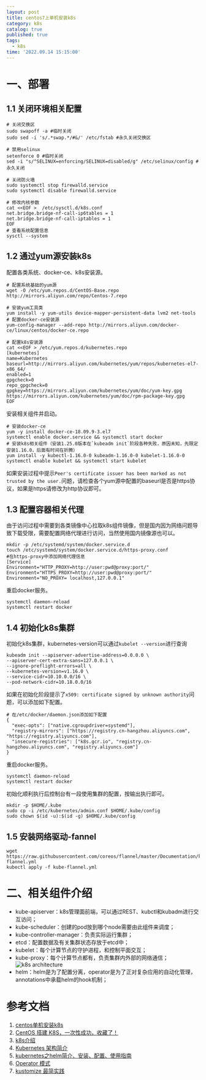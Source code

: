 ```yaml
---
layout: post
title: centos7上单机安装k8s
category: k8s
catalog: true
published: true
tags:
  - k8s
time: '2022.09.14 15:15:00'
---
```

# 一、部署
## 1.1 关闭环境相关配置
```
# 关闭交换区
sudo swapoff -a #临时关闭 
sudo sed -i 's/.*swap.*/#&/' /etc/fstab #永久关闭交换区

# 禁用selinux
setenforce 0 #临时关闭
sed -i "s/^SELINUX=enforcing/SELINUX=disabled/g" /etc/selinux/config #永久关闭

# 关闭防火墙
sudo systemctl stop firewalld.service
sudo systemctl disable firewalld.service

# 修改内核参数
cat <<EOF >  /etc/sysctl.d/k8s.conf
net.bridge.bridge-nf-call-ip6tables = 1
net.bridge.bridge-nf-call-iptables = 1
EOF
# 查看系统配置信息
sysctl --system
```

## 1.2 通过yum源安装k8s
配置各类系统、docker-ce、k8s安装源。
```
# 配置系统基础的yum源
wget -O /etc/yum.repos.d/CentOS-Base.repo http://mirrors.aliyun.com/repo/Centos-7.repo

# 安装yum工具类
yum install -y yum-utils device-mapper-persistent-data lvm2 net-tools
# 配置docker-ce安装源
yum-config-manager --add-repo http://mirrors.aliyun.com/docker-ce/linux/centos/docker-ce.repo

# 配置k8s安装源
cat <<EOF > /etc/yum.repos.d/kubernetes.repo
[kubernetes]
name=Kubernetes
baseurl=http://mirrors.aliyun.com/kubernetes/yum/repos/kubernetes-el7-x86_64/
enabled=1
gpgcheck=0
repo_gpgcheck=0
gpgkey=https://mirrors.aliyun.com/kubernetes/yum/doc/yum-key.gpg https://mirrors.aliyun.com/kubernetes/yum/doc/rpm-package-key.gpg
EOF
```
安装相关组件并启动。
```
# 安装docker-ce
yum -y install docker-ce-18.09.9-3.el7
systemctl enable docker.service && systemctl start docker
# 安装k8s相关组件（安装1.25.0版本在`kubeadm init`阶段各种失败，原因未知，先限定安装1.16.0，后面有时间在折腾）
yum install -y kubectl-1.16.0-0 kubeadm-1.16.0-0 kubelet-1.16.0-0
systemctl enable kubelet && systemctl start kubelet
```
如果安装过程中提示`Peer's certificate issuer has been marked as not trusted by the user.`问题，请检查各个yum源中配置的baseurl是否是https协议，如果是https请修改为http协议即可。

## 1.3 配置容器相关代理
由于访问过程中需要到各类镜像中心拉取k8s组件镜像，但是国内因为网络问题导致下载受限，需要配置网络代理进行访问，当然使用国内镜像源也可以。
```
mkdir -p /etc/systemd/system/docker.service.d
touch /etc/systemd/system/docker.service.d/https-proxy.conf
#在https-proxy中添加网络代理信息
[Service]
Environment="HTTP_PROXY=http://user:pwd@proxy:port/"
Environment="HTTPS_PROXY=http://user:pwd@proxy:port/"
Environment="NO_PROXY= localhost,127.0.0.1"
```
重启docker服务。
```
systemctl daemon-reload
systemctl restart docker
```

## 1.4 初始化k8s集群
初始化k8s集群，kubernetes-version可以通过`kubelet --version`进行查询
```
kubeadm init --apiserver-advertise-address=0.0.0.0 \
--apiserver-cert-extra-sans=127.0.0.1 \
--ignore-preflight-errors=all \
--kubernetes-version=v1.16.0 \
--service-cidr=10.10.0.0/16 \
--pod-network-cidr=10.18.0.0/16
```
如果在初始化阶段提示了`x509: certificate signed by unknown authority`问题，可以添加如下配置。
```
# 在/etc/docker/daemon.json添加如下配置
{
  "exec-opts": ["native.cgroupdriver=systemd"],
  "registry-mirrors": ["https://registry.cn-hangzhou.aliyuncs.com", "https://registry.aliyuncs.com"],
  "insecure-registries": ["k8s.gcr.io", "registry.cn-hangzhou.aliyuncs.com", "registry.aliyuncs.com"]
}
```
重启docker服务。
```
systemctl daemon-reload
systemctl restart docker
```
初始化顺利执行后控制台有一段使用集群的配置，按输出执行即可。
```
mkdir -p $HOME/.kube
sudo cp -i /etc/kubernetes/admin.conf $HOME/.kube/config
sudo chown $(id -u):$(id -g) $HOME/.kube/config
```

## 1.5 安装网络驱动-fannel
```
wget https://raw.githubusercontent.com/coreos/flannel/master/Documentation/kube-flannel.yml
kubectl apply -f kube-flannel.yml
```

# 二、相关组件介绍
- kube-apiserver：k8s管理面前端，可以通过REST、kubctl和kubadm进行交互访问；
- kube-scheduler：创建的pod放到哪个node需要由此组件来调度；
- kube-controller-manager：负责实际运行集群；
- etcd：配置数据及有关集群状态存放于etcd中；
- kubelet：每个计算节点的守护进程，和控制平面交互；
- kube-proxy：每个计算节点都有，负责集群内外部的网络通信；
![k8s architecture](https://www.redhat.com/cms/managed-files/kubernetes_diagram-v3-770x717_0.svg)
- helm：helm是为了配置分离，operator是为了正对复杂应用的自动化管理，annotations中承载helm的hook机制；

# 参考文档
1. [centos单机安装k8s](https://blog.51cto.com/u_15144750/3113358)
2. [CentOS 搭建 K8S，一次性成功，收藏了！](https://segmentfault.com/a/1190000037682150)
3. [k8s介绍](https://kubernetes.io/zh-cn/docs/concepts/services-networking/ingress-controllers/)
4. [Kubernetes 架构简介](https://www.redhat.com/zh/topics/containers/kubernetes-architecture)
5. [kubernetes之helm简介、安装、配置、使用指南](https://cloud.tencent.com/developer/article/1444758)
6. [Operator 模式](https://kubernetes.io/zh-cn/docs/concepts/extend-kubernetes/operator/)
7. [kustomize 最简实践](https://zhuanlan.zhihu.com/p/92153378)